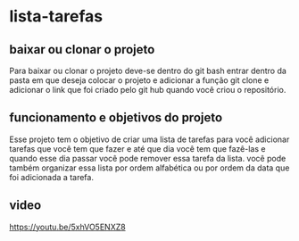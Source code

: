 # lista-tarefas

## baixar ou clonar o projeto
Para baixar ou clonar o projeto deve-se dentro do git bash entrar dentro da pasta em que deseja colocar o projeto e adicionar a função git clone e adicionar o link que foi criado pelo git hub quando você criou o repositório.

## funcionamento e objetivos do projeto
Esse projeto tem o objetivo de criar uma lista de tarefas para você adicionar tarefas que você tem que fazer e até que dia você tem que fazê-las e quando esse dia passar você pode remover essa tarefa da lista. você pode também organizar essa lista por ordem alfabética ou por ordem da data que foi adicionada a tarefa.

## video
https://youtu.be/5xhVO5ENXZ8